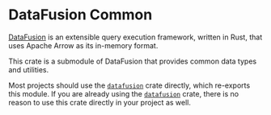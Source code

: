 <!---
  Licensed to the Apache Software Foundation (ASF) under one
  or more contributor license agreements.  See the NOTICE file
  distributed with this work for additional information
  regarding copyright ownership.  The ASF licenses this file
  to you under the Apache License, Version 2.0 (the
  "License"); you may not use this file except in compliance
  with the License.  You may obtain a copy of the License at

    http://www.apache.org/licenses/LICENSE-2.0

  Unless required by applicable law or agreed to in writing,
  software distributed under the License is distributed on an
  "AS IS" BASIS, WITHOUT WARRANTIES OR CONDITIONS OF ANY
  KIND, either express or implied.  See the License for the
  specific language governing permissions and limitations
  under the License.
-->

# DataFusion Common

[DataFusion][df] is an extensible query execution framework, written in Rust, that uses Apache Arrow as its in-memory format.

This crate is a submodule of DataFusion that provides common data types and utilities.

Most projects should use the [`datafusion`] crate directly, which re-exports
this module. If you are already using the [`datafusion`] crate, there is no
reason to use this crate directly in your project as well.

[df]: https://crates.io/crates/datafusion
[`datafusion`]: https://crates.io/crates/datafusion
